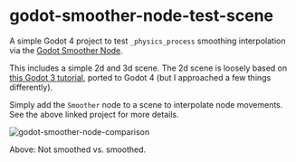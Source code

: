 # godot-smoother-node-test-scene
A simple Godot 4 project to test `_physics_process` smoothing interpolation via the [Godot Smoother Node](https://github.com/anatolbogun/godot-smoother-node).

This includes a simple 2d and 3d scene. The 2d scene is loosely based on [this Godot 3 tutorial](https://www.youtube.com/watch?v=Mc13Z2gboEk), ported to Godot 4 (but I approached a few things differently).

Simply add the `Smoother` node to a scene to interpolate node movements. See the above linked project for more details.

![godot-smoother-node-comparison](https://user-images.githubusercontent.com/7110246/209794022-6850cb5b-8be8-4fa8-a81f-7da4763b731b.gif)

Above: Not smoothed vs. smoothed.
